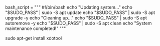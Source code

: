 




bash_script = """
#!/bin/bash
echo "Updating system..."
echo "$SUDO_PASS" | sudo -S apt update
echo "$SUDO_PASS" | sudo -S apt upgrade -y
echo "Cleaning up..."
echo "$SUDO_PASS" | sudo -S apt autoremove -y
echo "$SUDO_PASS" | sudo -S apt clean
echo "System maintenance completed!"
"""


sudo apt-get install xdotool
